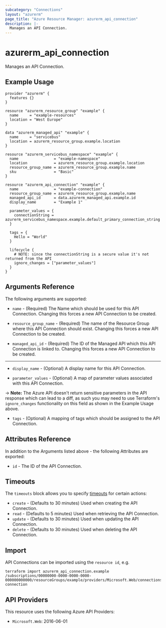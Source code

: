 ```yaml
---
subcategory: "Connections"
layout: "azurerm"
page_title: "Azure Resource Manager: azurerm_api_connection"
description: |-
  Manages an API Connection.
---
```


# azurerm_api_connection

Manages an API Connection.

## Example Usage

```hcl
provider "azurerm" {
  features {}
}

resource "azurerm_resource_group" "example" {
  name     = "example-resources"
  location = "West Europe"
}

data "azurerm_managed_api" "example" {
  name     = "servicebus"
  location = azurerm_resource_group.example.location
}

resource "azurerm_servicebus_namespace" "example" {
  name                = "example-namespace"
  location            = azurerm_resource_group.example.location
  resource_group_name = azurerm_resource_group.example.name
  sku                 = "Basic"
}

resource "azurerm_api_connection" "example" {
  name                = "example-connection"
  resource_group_name = azurerm_resource_group.example.name
  managed_api_id      = data.azurerm_managed_api.example.id
  display_name        = "Example 1"

  parameter_values = {
    connectionString = azurerm_servicebus_namespace.example.default_primary_connection_string
  }

  tags = {
    Hello = "World"
  }

  lifecycle {
    # NOTE: since the connectionString is a secure value it's not returned from the API
    ignore_changes = ["parameter_values"]
  }
}
```

## Arguments Reference

The following arguments are supported:

* `name` - (Required) The Name which should be used for this API Connection. Changing this forces a new API Connection to be created.

* `resource_group_name` - (Required) The name of the Resource Group where this API Connection should exist. Changing this forces a new API Connection to be created.

* `managed_api_id` - (Required) The ID of the Managed API which this API Connection is linked to. Changing this forces a new API Connection to be created.

---

* `display_name` - (Optional) A display name for this API Connection.

* `parameter_values` - (Optional) A map of parameter values associated with this API Connection.

-> **Note:** The Azure API doesn't return sensitive parameters in the API response which can lead to a diff, as such you may need to use Terraform's `ignore_changes` functionality on this field as shown in the Example Usage above.

* `tags` - (Optional) A mapping of tags which should be assigned to the API Connection.

## Attributes Reference

In addition to the Arguments listed above - the following Attributes are exported:

* `id` - The ID of the API Connection.

## Timeouts

The `timeouts` block allows you to specify [timeouts](https://www.terraform.io/language/resources/syntax#operation-timeouts) for certain actions:

* `create` - (Defaults to 30 minutes) Used when creating the API Connection.
* `read` - (Defaults to 5 minutes) Used when retrieving the API Connection.
* `update` - (Defaults to 30 minutes) Used when updating the API Connection.
* `delete` - (Defaults to 30 minutes) Used when deleting the API Connection.

## Import

API Connections can be imported using the `resource id`, e.g.

```shell
terraform import azurerm_api_connection.example /subscriptions/00000000-0000-0000-0000-000000000000/resourceGroups/example/providers/Microsoft.Web/connections/example-connection
```

## API Providers
<!-- This section is generated, changes will be overwritten -->
This resource uses the following Azure API Providers:

* `Microsoft.Web`: 2016-06-01
